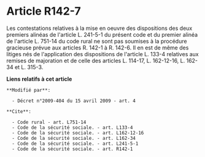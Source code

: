 # Article R142-7

Les contestations relatives à la mise en oeuvre des dispositions des deux premiers alinéas de l'article L. 241-5-1 du présent
code et du premier alinéa de l'article L. 751-14 du code rural ne sont pas soumises à la procédure gracieuse prévue aux
articles R. 142-1 à R. 142-6. Il en est de même des litiges nés de l'application des dispositions de l'article L. 133-4
relatives aux remises de majoration et de celle des articles L. 114-17, L. 162-12-16, L. 162-34 et L. 315-3.

**Liens relatifs à cet article**

	**Modifié par**:

	  - Décret n°2009-404 du 15 avril 2009 - art. 4

	**Cite**:

	  - Code rural - art. L751-14
	  - Code de la sécurité sociale. - art. L133-4
	  - Code de la sécurité sociale. - art. L162-12-16
	  - Code de la sécurité sociale. - art. L162-34
	  - Code de la sécurité sociale. - art. L241-5-1
	  - Code de la sécurité sociale. - art. R142-1
